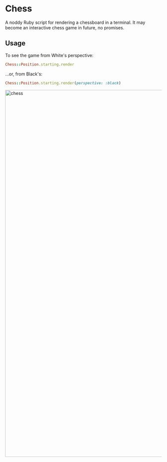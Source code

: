# Chess

A noddy Ruby script for rendering a chessboard in a terminal. It may become an interactive chess game in future, no promises.

## Usage

To see the game from White's perspective:

```ruby
Chess::Position.starting.render
```

...or, from Black's:

```ruby
Chess::Position.starting.render(perspective: :black)
```

<img width="1182" alt="chess" src="https://github.com/joshpencheon/chess/assets/30904/a728e089-a2ad-47e2-b44f-67cf66dd8304">
